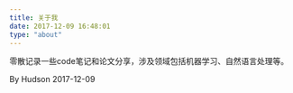 ```yaml
---
title: 关于我
date: 2017-12-09 16:48:01
type: "about"
---
```


零散记录一些code笔记和论文分享，涉及领域包括机器学习、自然语言处理等。

By Hudson
2017-12-09